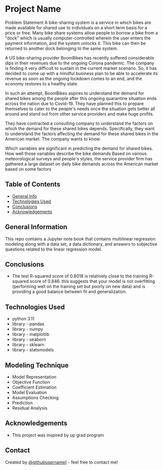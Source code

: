  # Project Name
Problem Statement
A bike-sharing system is a service in which bikes are made available for shared use to individuals on a short term basis for a price or free. Many bike share systems allow people to borrow a bike from a "dock" which is usually computer-controlled wherein the user enters the payment information, and the system unlocks it. This bike can then be returned to another dock belonging to the same system.


A US bike-sharing provider BoomBikes has recently suffered considerable dips in their revenues due to the ongoing Corona pandemic. The company is finding it very difficult to sustain in the current market scenario. So, it has decided to come up with a mindful business plan to be able to accelerate its revenue as soon as the ongoing lockdown comes to an end, and the economy restores to a healthy state. 


In such an attempt, BoomBikes aspires to understand the demand for shared bikes among the people after this ongoing quarantine situation ends across the nation due to Covid-19. They have planned this to prepare themselves to cater to the people's needs once the situation gets better all around and stand out from other service providers and make huge profits.


They have contracted a consulting company to understand the factors on which the demand for these shared bikes depends. Specifically, they want to understand the factors affecting the demand for these shared bikes in the American market. The company wants to know:

Which variables are significant in predicting the demand for shared bikes.
How well those variables describe the bike demands
Based on various meteorological surveys and people's styles, the service provider firm has gathered a large dataset on daily bike demands across the American market based on some factors


## Table of Contents
* [General Info](#general-information)
* [Technologies Used](#technologies-used)
* [Conclusions](#conclusions)
* [Acknowledgements](#acknowledgements)


## General Information
This repo contains a Jupyter note book that contains multilinear regression modeling along with a data set, a data dictionary, and answers to subjective questions related to the linear regression model.

## Conclusions
- The test R-squared score of 0.8018 is relatively close to the training R-squared score of 0.846.
  this suggests that your model is not overfitting (performing well on the training set but poorly on new data) 
  and is providing a good balance between fit and generalization.

## Technologies Used
- python 3.11 
- library - pandas 
- library - numpy 
- library - matplotlib
- library - seaborn
- library - sklearn
- library - statsmodels

## Modeling Technique 
- Model Representation
- Objective Function
- Coefficient Estimation
- Model Evaluation
- Assumptions Checking
- Prediction
- Residual Analysis



## Acknowledgements
- This project was inspired by up grad program


## Contact
Created by [@githubusername](https://github.com/speak2sushil)] - feel free to contact me!


